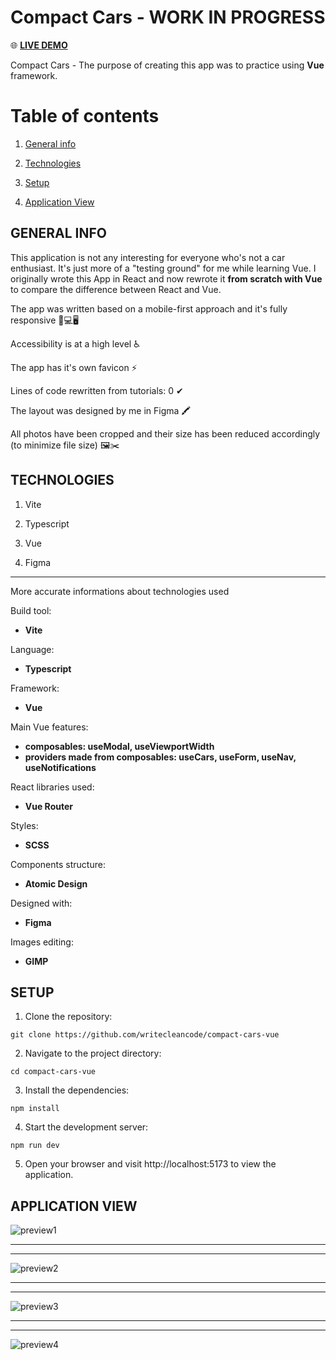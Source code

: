 # Compact Cars - WORK IN PROGRESS

🌐 [**LIVE DEMO**](https://writecleancode.github.io/compact-cars-vue/)



Compact Cars - The purpose of creating this app was to practice using **Vue** framework.



# Table of contents

1. [General info](#general-info)

2. [Technologies](#technologies)

3. [Setup](#setup)

4. [Application View](application-view)



## GENERAL INFO

This application is not any interesting for everyone who's not a car enthusiast. It's just more of a "testing ground" for me while learning Vue. I originally wrote this App in React and now rewrote it **from scratch with Vue** to compare the difference between React and Vue.

The app was written based on a mobile-first approach and it's fully responsive 📱💻🖥

Accessibility is at a high level ♿

The app has it's own favicon ⚡

Lines of code rewritten from tutorials: 0 ✔

The layout was designed by me in Figma 🖍

All photos have been cropped and their size has been reduced accordingly (to minimize file size) 🖼✂



## TECHNOLOGIES

1. Vite

2. Typescript

3. Vue

4. Figma

---

More accurate informations about technologies used

Build tool:
- **Vite**

Language:
- **Typescript**

Framework:
- **Vue**

Main Vue features:
- **composables: useModal, useViewportWidth**
- **providers made from composables: useCars, useForm, useNav, useNotifications**

React libraries used:
- **Vue Router**

Styles:
- **SCSS**

Components structure:
- **Atomic Design**

Designed with:
- **Figma**

Images editing:
- **GIMP**


## SETUP

1. Clone the repository:

```
git clone https://github.com/writecleancode/compact-cars-vue
```

2. Navigate to the project directory:

```
cd compact-cars-vue
```

3. Install the dependencies:

```
npm install
```

4. Start the development server:

```
npm run dev
```

5. Open your browser and visit http://localhost:5173 to view the application.



## APPLICATION VIEW

![preview1](https://github.com/user-attachments/assets/368ab7f0-6465-4420-8edd-81b8a4bd4716)
***
***
![preview2](https://github.com/user-attachments/assets/3e809765-3e36-4b91-8043-e1ef9497feb3)
***
***
![preview3](https://github.com/user-attachments/assets/050aa3d6-4b5c-4d64-9640-2ec47523e6e9)
***
***
![preview4](https://github.com/user-attachments/assets/9fe2556e-06bb-421e-99d2-7d02bb405859)